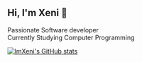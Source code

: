 ## Hi, I'm Xeni 👋

Passionate Software developer <br>
Currently Studying Computer Programming

[![ImXeni's GitHub stats](https://github-readme-stats.vercel.app/api?username=ImXeni&show_icons=true&theme=holi)](https://github.com/ImXeni/github-readme-stats)
